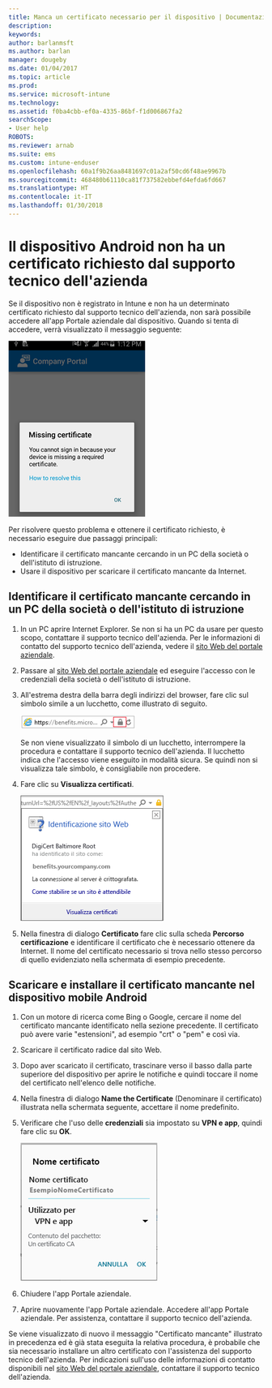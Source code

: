 ```yaml
---
title: Manca un certificato necessario per il dispositivo | Documentazione Microsoft
description: 
keywords: 
author: barlanmsft
ms.author: barlan
manager: dougeby
ms.date: 01/04/2017
ms.topic: article
ms.prod: 
ms.service: microsoft-intune
ms.technology: 
ms.assetid: f0ba4cbb-ef0a-4335-86bf-f1d006867fa2
searchScope:
- User help
ROBOTS: 
ms.reviewer: arnab
ms.suite: ems
ms.custom: intune-enduser
ms.openlocfilehash: 60a1f9b26aa8481697c01a2af50cd6f48ae9967b
ms.sourcegitcommit: 468480b61110ca81f737582ebbefd4efda6fd667
ms.translationtype: HT
ms.contentlocale: it-IT
ms.lasthandoff: 01/30/2018
---
```

# <a name="your-android-device-is-missing-a-certificate-required-by-your-company-support"></a>Il dispositivo Android non ha un certificato richiesto dal supporto tecnico dell'azienda

Se il dispositivo non è registrato in Intune e non ha un determinato certificato richiesto dal supporto tecnico dell'azienda, non sarà possibile accedere all'app Portale aziendale dal dispositivo. Quando si tenta di accedere, verrà visualizzato il messaggio seguente:

![screenshot-error-message-about-missing-certificate](./media/andr-cert_install-1-cert_missing.png)

Per risolvere questo problema e ottenere il certificato richiesto, è necessario eseguire due passaggi principali:

- Identificare il certificato mancante cercando in un PC della società o dell'istituto di istruzione.
- Usare il dispositivo per scaricare il certificato mancante da Internet.

## <a name="identify-the-missing-certificate-by-looking-on-a-company-or-school-pc"></a>Identificare il certificato mancante cercando in un PC della società o dell'istituto di istruzione

1. In un PC aprire Internet Explorer. Se non si ha un PC da usare per questo scopo, contattare il supporto tecnico dell'azienda. Per le informazioni di contatto del supporto tecnico dell'azienda, vedere il [sito Web del portale aziendale](https://portal.manage.microsoft.com#HelpDeskDialog).

2. Passare al [sito Web del portale aziendale](https://portal.manage.microsoft.com#HelpDeskDialog) ed eseguire l'accesso con le credenziali della società o dell'istituto di istruzione.

3. All'estrema destra della barra degli indirizzi del browser, fare clic sul simbolo simile a un lucchetto, come illustrato di seguito.

    ![screenshot-internet-explorer-address-bar-padlock-symbol](./media/andr-missing-cert-ie-padlock-symbol.png)

    Se non viene visualizzato il simbolo di un lucchetto, interrompere la procedura e contattare il supporto tecnico dell'azienda. Il lucchetto indica che l'accesso viene eseguito in modalità sicura. Se quindi non si visualizza tale simbolo, è consigliabile non procedere.

4. Fare clic su **Visualizza certificati**.

    ![screenshot-internet-explorer-view-certificates-button-on-website-identification-dialog](./media/andr-missg-cert-ie-view-cert-button.png)

5. Nella finestra di dialogo **Certificato** fare clic sulla scheda **Percorso certificazione** e identificare il certificato che è necessario ottenere da Internet. Il nome del certificato necessario si trova nello stesso percorso di quello evidenziato nella schermata di esempio precedente.

## <a name="download-and-install-the-missing-certificate-on-your-android-mobile-device"></a>Scaricare e installare il certificato mancante nel dispositivo mobile Android

1. Con un motore di ricerca come Bing o Google, cercare il nome del certificato mancante identificato nella sezione precedente. Il certificato può avere varie "estensioni", ad esempio "crt" o "pem" e così via.

2. Scaricare il certificato radice dal sito Web.

3. Dopo aver scaricato il certificato, trascinare verso il basso dalla parte superiore del dispositivo per aprire le notifiche e quindi toccare il nome del certificato nell'elenco delle notifiche.

4. Nella finestra di dialogo **Name the Certificate** (Denominare il certificato) illustrata nella schermata seguente, accettare il nome predefinito.

5. Verificare che l'uso delle **credenziali** sia impostato su **VPN e app**, quindi fare clic su **OK**.

    ![screenshot-certificate-name-dialog-showing-certificate-name](./media/andr-missing-cert-cert-name.png)

6. Chiudere l'app Portale aziendale.

7. Aprire nuovamente l'app Portale aziendale. Accedere all'app Portale aziendale. Per assistenza, contattare il supporto tecnico dell'azienda.

Se viene visualizzato di nuovo il messaggio "Certificato mancante" illustrato in precedenza ed è già stata eseguita la relativa procedura, è probabile che sia necessario installare un altro certificato con l'assistenza del supporto tecnico dell'azienda. Per indicazioni sull'uso delle informazioni di contatto disponibili nel [sito Web del portale aziendale](https://portal.manage.microsoft.com#HelpDeskDialog), contattare il supporto tecnico dell'azienda.
